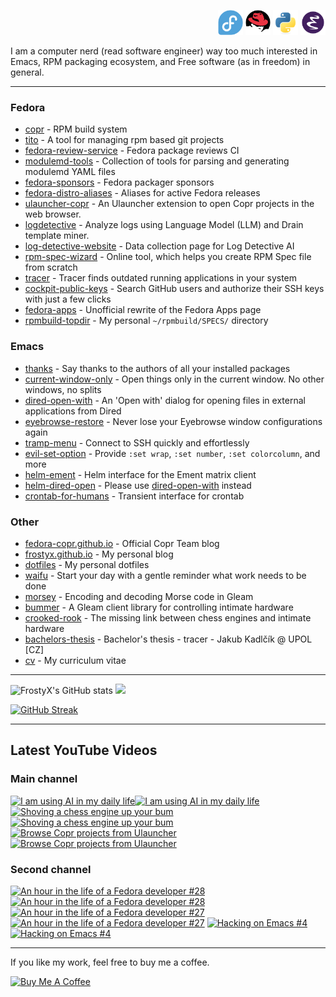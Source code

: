 <p align="right">
  <img alt="Fedora" width="40px" height="40px" src="https://raw.githubusercontent.com/devicons/devicon/develop/icons/fedora/fedora-plain.svg" />
  <img alt="RedHat" width="40px" height="40px" src="https://raw.githubusercontent.com/devicons/devicon/develop/icons/redhat/redhat-original.svg" />
  <img alt="Python" width="40px" height="40px" src="https://raw.githubusercontent.com/devicons/devicon/develop/icons/python/python-original.svg" />
  <img alt="Emacs" width="40px" height="40px" src="https://raw.githubusercontent.com/devicons/devicon/develop/icons/emacs/emacs-original.svg" />
</p>

I am a computer nerd (read software engineer) way too much interested
in Emacs, RPM packaging ecosystem, and Free software (as in freedom) in general.

---

### Fedora

- [copr](https://github.com/fedora-copr/copr) - RPM build system
- [tito](https://github.com/rpm-software-management/tito) - A tool for managing rpm based git projects
- [fedora-review-service](https://github.com/FrostyX/fedora-review-service) - Fedora package reviews CI
- [modulemd-tools](https://github.com/rpm-software-management/modulemd-tools) - Collection of tools for parsing and generating modulemd YAML files
- [fedora-sponsors](https://github.com/FrostyX/fedora-sponsors) - Fedora packager sponsors
- [fedora-distro-aliases](https://github.com/rpm-software-management/fedora-distro-aliases) - Aliases for active Fedora releases
- [ulauncher-copr](https://github.com/FrostyX/ulauncher-copr) - An Ulauncher extension to open Copr projects in the web browser.
- [logdetective](https://github.com/fedora-copr/logdetective) - Analyze logs using Language Model (LLM) and Drain template miner.
- [log-detective-website](https://github.com/fedora-copr/log-detective-website) - Data collection page for Log Detective AI
- [rpm-spec-wizard](https://github.com/xsuchy/rpm-spec-wizard) - Online tool, which helps you create RPM Spec file from scratch
- [tracer](https://github.com/FrostyX/tracer) - Tracer finds outdated running applications in your system
- [cockpit-public-keys](https://github.com/FrostyX/cockpit-public-keys) - Search GitHub users and authorize their SSH keys with just a few clicks
- [fedora-apps](https://github.com/FrostyX/fedora-apps) - Unofficial rewrite of the Fedora Apps page
- [rpmbuild-topdir](https://github.com/FrostyX/rpmbuild-topdir) - My personal `~/rpmbuild/SPECS/` directory

### Emacs

- [thanks](https://github.com/FrostyX/thanks) - Say thanks to the authors of all your installed packages
- [current-window-only](https://github.com/FrostyX/current-window-only) - Open things only in the current window. No other windows, no splits
- [dired-open-with](https://github.com/FrostyX/dired-open-with) - An 'Open with' dialog for opening files in external applications from Dired
- [eyebrowse-restore](https://github.com/FrostyX/eyebrowse-restore) - Never lose your Eyebrowse window configurations again
- [tramp-menu](https://github.com/FrostyX/tramp-menu) - Connect to SSH quickly and effortlessly
- [evil-set-option](https://github.com/FrostyX/evil-set-option) - Provide `:set wrap`, `:set number`, `:set colorcolumn`, and more
- [helm-ement](https://github.com/FrostyX/helm-ement) - Helm interface for the Ement matrix client
- [helm-dired-open](https://github.com/FrostyX/helm-dired-open) - Please use [dired-open-with](https://github.com/FrostyX/dired-open-with) instead
- [crontab-for-humans](https://github.com/FrostyX/crontab-for-humans) - Transient interface for crontab

### Other

- [fedora-copr.github.io](https://github.com/fedora-copr/fedora-copr.github.io) - Official Copr Team blog
- [frostyx.github.io](https://github.com/FrostyX/frostyx.github.io) - My personal blog
- [dotfiles](https://github.com/FrostyX/dotfiles) - My personal dotfiles
- [waifu](https://github.com/FrostyX/waifu) - Start your day with a gentle reminder what work needs to be done
- [morsey](https://github.com/FrostyX/morsey) - Encoding and decoding Morse code in Gleam
- [bummer](https://github.com/FrostyX/bummer) - A Gleam client library for controlling intimate hardware
- [crooked-rook](https://github.com/FrostyX/crooked-rook) - The missing link between chess engines and intimate hardware
- [bachelors-thesis](https://github.com/FrostyX/bachelors-thesis) - Bachelor's thesis - tracer - Jakub Kadlčík @ UPOL [CZ]
- [cv](https://github.com/FrostyX/cv) - My curriculum vitae

---

![FrostyX's GitHub stats](https://github-readme-stats.vercel.app/api?username=frostyx&show_icons=true&text_bold=false&hide_rank=false&card_width=495&theme=swift)
<img height="193" src="https://media.giphy.com/media/IE0K3snjKEar8fghVN/giphy.gif">

[![GitHub Streak](https://streak-stats.demolab.com?user=FrostyX&theme=graywhite&background=F7F7F7&border=D0D7DE&fire=F05D44&stroke=D0D7DE)](https://git.io/streak-stats)



---

## Latest YouTube Videos

### Main channel

<!-- BEGIN YOUTUBE-CARDS-MAIN -->
[![I am using AI in my daily life](https://ytcards.demolab.com/?id=du3PFxm0fIw&title=I+am+using+AI+in+my+daily+life&lang=en&timestamp=1756110854&background_color=%230d1117&title_color=%23ffffff&stats_color=%23dedede&max_title_lines=1&width=270&border_radius=5 "I am using AI in my daily life")](https://www.youtube.com/watch?v=du3PFxm0fIw#gh-dark-mode-only)[![I am using AI in my daily life](https://ytcards.demolab.com/?id=du3PFxm0fIw&title=I+am+using+AI+in+my+daily+life&lang=en&timestamp=1756110854&background_color=%23ffffff&title_color=%2324292f&stats_color=%2357606a&max_title_lines=1&width=270&border_radius=5 "I am using AI in my daily life")](https://www.youtube.com/watch?v=du3PFxm0fIw#gh-light-mode-only)
[![Shoving a chess engine up your bum](https://ytcards.demolab.com/?id=HAxBOoBoVTM&title=Shoving+a+chess+engine+up+your+bum&lang=en&timestamp=1735470864&background_color=%230d1117&title_color=%23ffffff&stats_color=%23dedede&max_title_lines=1&width=270&border_radius=5 "Shoving a chess engine up your bum")](https://www.youtube.com/watch?v=HAxBOoBoVTM#gh-dark-mode-only)[![Shoving a chess engine up your bum](https://ytcards.demolab.com/?id=HAxBOoBoVTM&title=Shoving+a+chess+engine+up+your+bum&lang=en&timestamp=1735470864&background_color=%23ffffff&title_color=%2324292f&stats_color=%2357606a&max_title_lines=1&width=270&border_radius=5 "Shoving a chess engine up your bum")](https://www.youtube.com/watch?v=HAxBOoBoVTM#gh-light-mode-only)
[![Browse Copr projects from Ulauncher](https://ytcards.demolab.com/?id=uQFDhRGB_lM&title=Browse+Copr+projects+from+Ulauncher&lang=en&timestamp=1724748421&background_color=%230d1117&title_color=%23ffffff&stats_color=%23dedede&max_title_lines=1&width=270&border_radius=5 "Browse Copr projects from Ulauncher")](https://www.youtube.com/watch?v=uQFDhRGB_lM#gh-dark-mode-only)[![Browse Copr projects from Ulauncher](https://ytcards.demolab.com/?id=uQFDhRGB_lM&title=Browse+Copr+projects+from+Ulauncher&lang=en&timestamp=1724748421&background_color=%23ffffff&title_color=%2324292f&stats_color=%2357606a&max_title_lines=1&width=270&border_radius=5 "Browse Copr projects from Ulauncher")](https://www.youtube.com/watch?v=uQFDhRGB_lM#gh-light-mode-only)
<!-- END YOUTUBE-CARDS-MAIN -->

### Second channel

<!-- BEGIN YOUTUBE-CARDS-SECONDARY -->
[![An hour in the life of a Fedora developer #28](https://ytcards.demolab.com/?id=Gy1ZabcHloY&title=An+hour+in+the+life+of+a+Fedora+developer+%2328&lang=en&timestamp=1761910109&background_color=%230d1117&title_color=%23ffffff&stats_color=%23dedede&max_title_lines=1&width=270&border_radius=5 "An hour in the life of a Fedora developer #28")](https://www.youtube.com/watch?v=Gy1ZabcHloY#gh-dark-mode-only)[![An hour in the life of a Fedora developer #28](https://ytcards.demolab.com/?id=Gy1ZabcHloY&title=An+hour+in+the+life+of+a+Fedora+developer+%2328&lang=en&timestamp=1761910109&background_color=%23ffffff&title_color=%2324292f&stats_color=%2357606a&max_title_lines=1&width=270&border_radius=5 "An hour in the life of a Fedora developer #28")](https://www.youtube.com/watch?v=Gy1ZabcHloY#gh-light-mode-only)
[![An hour in the life of a Fedora developer #27](https://ytcards.demolab.com/?id=_XSwdhCrxEQ&title=An+hour+in+the+life+of+a+Fedora+developer+%2327&lang=en&timestamp=1761826214&background_color=%230d1117&title_color=%23ffffff&stats_color=%23dedede&max_title_lines=1&width=270&border_radius=5 "An hour in the life of a Fedora developer #27")](https://www.youtube.com/watch?v=_XSwdhCrxEQ#gh-dark-mode-only)[![An hour in the life of a Fedora developer #27](https://ytcards.demolab.com/?id=_XSwdhCrxEQ&title=An+hour+in+the+life+of+a+Fedora+developer+%2327&lang=en&timestamp=1761826214&background_color=%23ffffff&title_color=%2324292f&stats_color=%2357606a&max_title_lines=1&width=270&border_radius=5 "An hour in the life of a Fedora developer #27")](https://www.youtube.com/watch?v=_XSwdhCrxEQ#gh-light-mode-only)
[![Hacking on Emacs #4](https://ytcards.demolab.com/?id=R1Lo-wGZIVY&title=Hacking+on+Emacs+%234&lang=en&timestamp=1761758158&background_color=%230d1117&title_color=%23ffffff&stats_color=%23dedede&max_title_lines=1&width=270&border_radius=5 "Hacking on Emacs #4")](https://www.youtube.com/watch?v=R1Lo-wGZIVY#gh-dark-mode-only)[![Hacking on Emacs #4](https://ytcards.demolab.com/?id=R1Lo-wGZIVY&title=Hacking+on+Emacs+%234&lang=en&timestamp=1761758158&background_color=%23ffffff&title_color=%2324292f&stats_color=%2357606a&max_title_lines=1&width=270&border_radius=5 "Hacking on Emacs #4")](https://www.youtube.com/watch?v=R1Lo-wGZIVY#gh-light-mode-only)
<!-- END YOUTUBE-CARDS-SECONDARY -->

---


If you like my work, feel free to buy me a coffee.


<a href="https://www.buymeacoffee.com/frostyx" target="_blank"><img src="https://cdn.buymeacoffee.com/buttons/default-red.png" alt="Buy Me A Coffee" height="41" width="174"></a>

<!-- <img align="right" src="https://media.giphy.com/media/EBId5v0YNRyPGHytLK/giphy.gif"> -->
<!--
**FrostyX/FrostyX** is a ✨ _special_ ✨ repository because its `README.md` (this file) appears on your GitHub profile.

Here are some ideas to get you started:

- 🔭 I’m currently working on ...
- 🌱 I’m currently learning ...
- 👯 I’m looking to collaborate on ...
- 🤔 I’m looking for help with ...
- 💬 Ask me about ...
- 📫 How to reach me: ...
- 😄 Pronouns: ...
- ⚡ Fun fact: ...
-->
